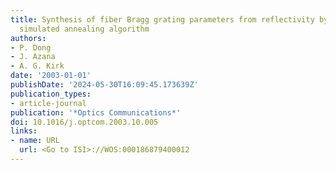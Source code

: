 ```yaml
---
title: Synthesis of fiber Bragg grating parameters from reflectivity by means of a
  simulated annealing algorithm
authors:
- P. Dong
- J. Azana
- A. G. Kirk
date: '2003-01-01'
publishDate: '2024-05-30T16:09:45.173639Z'
publication_types:
- article-journal
publication: '*Optics Communications*'
doi: 10.1016/j.optcom.2003.10.005
links:
- name: URL
  url: <Go to ISI>://WOS:000186879400012
---
```

